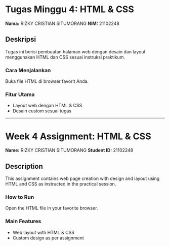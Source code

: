 # Tugas Minggu 4: HTML & CSS

**Nama:** RIZKY CRISTIAN SITUMORANG
**NIM:** 21102248

## Deskripsi
Tugas ini berisi pembuatan halaman web dengan desain dan layout menggunakan HTML dan CSS sesuai instruksi praktikum.

### Cara Menjalankan
Buka file HTML di browser favorit Anda.

### Fitur Utama
- Layout web dengan HTML & CSS
- Desain custom sesuai tugas

---

# Week 4 Assignment: HTML & CSS

**Name:** RIZKY CRISTIAN SITUMORANG
**Student ID:** 21102248

## Description
This assignment contains web page creation with design and layout using HTML and CSS as instructed in the practical session.

### How to Run
Open the HTML file in your favorite browser.

### Main Features
- Web layout with HTML & CSS
- Custom design as per assignment

